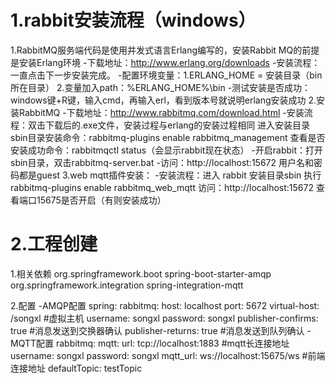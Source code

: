 # 1.rabbit安装流程（windows）
  1.RabbitMQ服务端代码是使用并发式语言Erlang编写的，安装Rabbit MQ的前提是安装Erlang环境
   -下载地址：http://www.erlang.org/downloads
   -安装流程：一直点击下一步安装完成。
   -配置环境变量：1.ERLANG_HOME = 安装目录（bin所在目录）
               2.变量加入path：%ERLANG_HOME%\bin
   -测试安装是否成功：windows键+R键，输入cmd，再输入erl，看到版本号就说明erlang安装成功
  2.安装RabbitMQ
   -下载地址：http://www.rabbitmq.com/download.html
   -安装流程：双击下载后的.exe文件，安装过程与erlang的安装过程相同
            进入安装目录sbin目录安装命令：rabbitmq-plugins enable rabbitmq_management
            查看是否安装成功命令：rabbitmqctl status（会显示rabbit现在状态）
   -开启rabbit：打开sbin目录，双击rabbitmq-server.bat
   -访问：http://localhost:15672 用户名和密码都是guest
   3.web mqtt插件安装：
    -安装流程：进入 rabbit 安装目录sbin  执行   rabbitmq-plugins enable rabbitmq_web_mqtt
            访问：http://localhost:15672 查看端口15675是否开启（有则安装成功）
            
# 2.工程创建
   1.相关依赖
     <!--Spring AMQP依赖-->
      <dependency>
          <groupId>org.springframework.boot</groupId>
          <artifactId>spring-boot-starter-amqp</artifactId>
      </dependency>
     <!--Spring MQTT依赖-->
     <dependency>
         <groupId>org.springframework.integration</groupId>
         <artifactId>spring-integration-mqtt</artifactId>
     </dependency>
     
   2.配置
     -AMQP配置
       spring:
         rabbitmq:
           host: localhost
           port: 5672
           virtual-host: /songxl #虚拟主机
           username: songxl
           password: songxl
           publisher-confirms: true #消息发送到交换器确认
           publisher-returns: true #消息发送到队列确认
     -MQTT配置
       rabbitmq:
         mqtt:
           url: tcp://localhost:1883 #mqtt长连接地址
           username: songxl
           password: songxl
           mqtt_url: ws://localhost:15675/ws #前端连接地址
           defaultTopic: testTopic